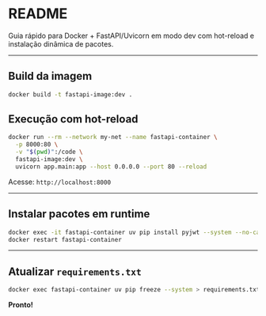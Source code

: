 # README

Guia rápido para Docker + FastAPI/Uvicorn em modo dev com hot-reload e instalação dinâmica de pacotes.

---

## Build da imagem

```bash
docker build -t fastapi-image:dev .
```

## Execução com hot-reload

```bash
docker run --rm --network my-net --name fastapi-container \
  -p 8000:80 \
  -v "$(pwd)":/code \
  fastapi-image:dev \
  uvicorn app.main:app --host 0.0.0.0 --port 80 --reload

```

Acesse: `http://localhost:8000`

---

## Instalar pacotes em runtime

```bash
docker exec -it fastapi-container uv pip install pyjwt --system --no-cache
docker restart fastapi-container
```

---

## Atualizar `requirements.txt`

```bash
docker exec fastapi-container uv pip freeze --system > requirements.txt
```

**Pronto!**
